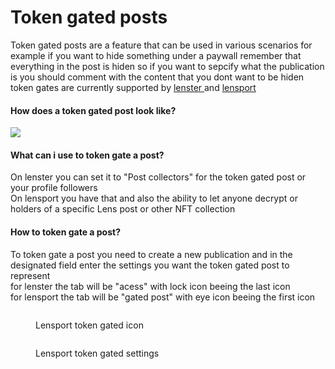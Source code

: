 # Token gated posts

Token gated posts are a feature that can be used in various scenarios for example if you want to hide something under a paywall remember that everything in the post is hiden so if you want to sepcify what the publication is you should comment with the content that you dont want to be hiden token gates are currently supported by [lenster ](https://lenster.xyz)and [lensport](htps://lensport.io)

#### How does a token gated post look like?

![](<../../.gitbook/assets/image (1) (1) (1) (1) (1).png>)

#### What can i use to token gate a post?

On lenster you can set it to "Post collectors" for the token gated post or your profile followers \
On lensport you have that and also the ability to let anyone decrypt or holders of a specific Lens post or other NFT collection&#x20;

#### How to token gate a post?

To token gate a post you need to create a new publication and in the designated field enter the settings you want the token gated post to represent \
for lenster the tab will be "acess" with lock icon beeing the last icon \
for lensport the tab will be "gated post" with eye icon beeing the first icon

<figure><img src="../../.gitbook/assets/image (5) (1) (1) (1).png" alt=""><figcaption><p>Lensport token gated icon</p></figcaption></figure>

<figure><img src="../../.gitbook/assets/image (3) (1) (1) (1) (1).png" alt=""><figcaption><p>Lensport token gated settings</p></figcaption></figure>
